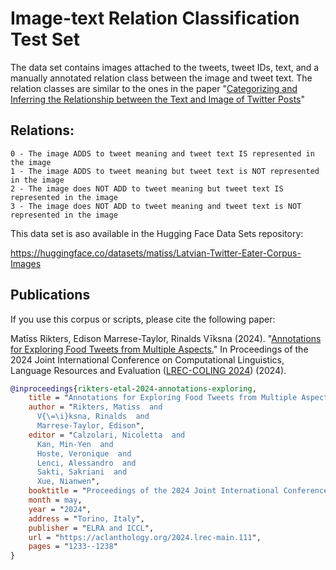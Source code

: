 # Image-text Relation Classification Test Set

The data set contains images attached to the tweets, tweet IDs, text, and a manually annotated relation class between the image and tweet text. 
The relation classes are similar to the ones in the paper "[Categorizing and Inferring the Relationship between the Text and Image of Twitter Posts](https://aclanthology.org/P19-1272/)"

Relations:
---------

    0 - The image ADDS to tweet meaning and tweet text IS represented in the image
    1 - The image ADDS to tweet meaning but tweet text is NOT represented in the image
    2 - The image does NOT ADD to tweet meaning but tweet text IS represented in the image
    3 - The image does NOT ADD to tweet meaning and tweet text is NOT represented in the image


This data set is aso available in the Hugging Face Data Sets repository:

https://huggingface.co/datasets/matiss/Latvian-Twitter-Eater-Corpus-Images


Publications
---------

If you use this corpus or scripts, please cite the following paper:

Matīss Rikters, Edison Marrese-Taylor, Rinalds Vīksna (2024). "[Annotations for Exploring Food Tweets from Multiple Aspects.](https://aclanthology.org/2024.lrec-main.111/)" In Proceedings of the 2024 Joint International Conference on Computational Linguistics, Language Resources and Evaluation ([LREC-COLING 2024](https://lrec-coling-2024.org/)) (2024).

```bibtex
@inproceedings{rikters-etal-2024-annotations-exploring,
    title = "Annotations for Exploring Food Tweets from Multiple Aspects",
    author = "Rikters, Matiss  and
      V{\=\i}ksna, Rinalds  and
      Marrese-Taylor, Edison",
    editor = "Calzolari, Nicoletta  and
      Kan, Min-Yen  and
      Hoste, Veronique  and
      Lenci, Alessandro  and
      Sakti, Sakriani  and
      Xue, Nianwen",
    booktitle = "Proceedings of the 2024 Joint International Conference on Computational Linguistics, Language Resources and Evaluation (LREC-COLING 2024)",
    month = may,
    year = "2024",
    address = "Torino, Italy",
    publisher = "ELRA and ICCL",
    url = "https://aclanthology.org/2024.lrec-main.111",
    pages = "1233--1238"
}

```